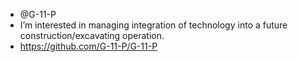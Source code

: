 -  @G-11-P 
-  I’m interested in managing integration of technology into a future construction/excavating operation.  
-  https://github.com/G-11-P/G-11-P

<!---
G-11-P/G-11-P is a ✨ special ✨ repository because its `README.md` (this file) appears on your GitHub profile.
You can click the Preview link to take a look at your changes.
--->

